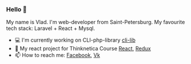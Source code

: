 ### Hello 👋

My name is Vlad. I'm web-developer from Saint-Petersburg. My favourite tech stack: Laravel + React + Mysql.

- 💻 I'm currently working on CLI-php-library [cli-lib](https://github.com/h001y/cli-php-library)
- 🌱 My react project for Thinknetica Course [React](https://github.com/h001y/react-course), [Redux](https://github.com/h001y/redux_practice)
- 📫 How to reach me: [Facebook](https://www.facebook.com/profile.php?id=100004494829430), [Vk](https://vk.com/holly92)
<!--
**h001y/h001y** is a ✨ _special_ ✨ repository because its `README.md` (this file) appears on your GitHub profile.

Here are some ideas to get you started:


- 👯 I’m looking to collaborate on ...
- 🤔 I’m looking for help with ...
- 💬 Ask me about ...
- 📫 How to reach me: ...
- 😄 Pronouns: ...
- ⚡ Fun fact: ...
-->
